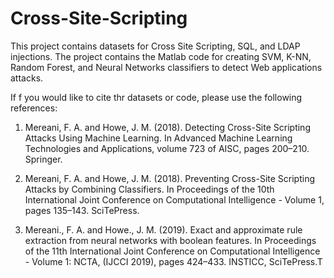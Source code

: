 # Cross-Site-Scripting
This project contains datasets for Cross Site Scripting, SQL, and LDAP injections.
The project contains the Matlab code for creating SVM, K-NN, Random Forest, and Neural Networks classifiers to detect Web applications attacks.

If f you would like to cite thr datasets or code, please use the following references:

1. Mereani, F. A. and Howe, J. M. (2018). Detecting Cross-Site Scripting Attacks
Using Machine Learning. In Advanced Machine Learning Technologies
and Applications, volume 723 of AISC, pages 200–210. Springer.

2. Mereani, F. A. and Howe, J. M. (2018). Preventing Cross-Site Scripting
Attacks by Combining Classifiers. In Proceedings of the 10th International
Joint Conference on Computational Intelligence - Volume 1, pages 135–143.
SciTePress.

3. Mereani., F. A. and Howe., J. M. (2019). Exact and approximate rule extraction
from neural networks with boolean features. In Proceedings of the 11th
International Joint Conference on Computational Intelligence - Volume 1:
NCTA, (IJCCI 2019), pages 424–433. INSTICC, SciTePress.T
